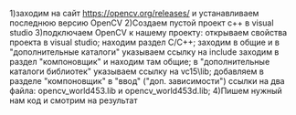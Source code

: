 1)заходим на сайт https://opencv.org/releases/ и устанавливаем последнюю версию OpenCV
2)Создаем пустой проект с++ в visual studio
3)подключаем OpenCV к нашему проекту:
  открываем свойства проекта в visual studio;
  находим раздел С/С++;
  заходим в общие и в "дополнительные каталоги" указываем ссылку на include
  заходим в раздел "компоновщик" и находим там общие;
  в "дополнительные каталоги библиотек" указываем ссылку на vc15\lib;
  добавляем в разделе "компоновщик" в "ввод" ("доп. зависимости") ссылки на два файла: opencv_world453.lib и opencv_world453d.lib;
4)Пишем нужный нам код и смотрим на результат

  
  
